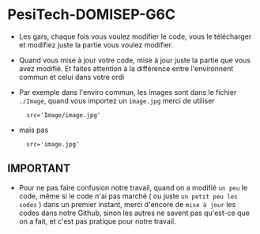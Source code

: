 # PesiTech-DOMISEP-G6C



* Les gars, chaque fois vous voulez modifier le code, vous le télécharger et modifiez juste la partie vous voulez modifier. 

* Quand vous mise à jour votre code, mise à jour juste la partie que vous avez modifié. Et faites attention à la différence entre l'environnent commun et celui dans votre ordi 

* Par exemple dans l'enviro commun, les images sont dans le fichier `./Image`, quand vous importez un `image.jpg` merci de utiliser 

        src='Image/image.jpg'
        
* mais pas 

        src='image.jpg'


## IMPORTANT
* Pour ne pas faire confusion notre travail, quand on a modifié `un peu` le code, même si le code n'ai pas marché ( ou juste `un petit peu les codes` ) dans un premier instant, merci d'encore de `mise à jour` les codes dans notre Github, sinon les autres ne savent pas qu'est-ce que on a fait, et c'est pas pratique pour notre travail.
